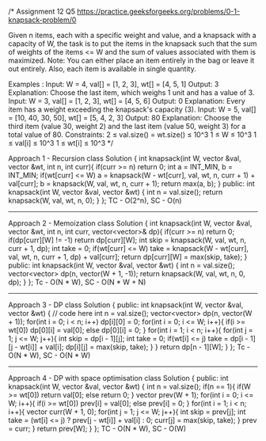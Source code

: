 /*
Assignment 12 Q5
https://practice.geeksforgeeks.org/problems/0-1-knapsack-problem/0

Given n items, each with a specific weight and value, and a knapsack with a capacity of W, the task is to put the items in the knapsack such that the sum of weights of the items <= W and the sum of values associated with them is maximized. 
Note: You can either place an item entirely in the bag or leave it out entirely. Also, each item is available in single quantity.

Examples :
Input: W = 4, val[] = [1, 2, 3], wt[] = [4, 5, 1] 
Output: 3
Explanation: Choose the last item, which weighs 1 unit and has a value of 3.
Input: W = 3, val[] = [1, 2, 3], wt[] = [4, 5, 6] 
Output: 0
Explanation: Every item has a weight exceeding the knapsack's capacity (3).
Input: W = 5, val[] = [10, 40, 30, 50], wt[] = [5, 4, 2, 3] 
Output: 80
Explanation: Choose the third item (value 30, weight 2) and the last item (value 50, weight 3) for a total value of 80.
Constraints:
2 ≤ val.size() = wt.size() ≤ 10^3
1 ≤ W ≤ 10^3
1 ≤ val[i] ≤ 10^3
1 ≤ wt[i] ≤ 10^3
*/

Approach 1 - Recursion
class Solution {
    int knapsack(int W, vector<int> &val, vector<int> &wt, int n, int curr){
        if(curr >= n) return 0;
        int a = INT_MIN, b = INT_MIN;
        if(wt[curr] <= W) a = knapsack(W - wt[curr], val, wt, n, curr + 1) + val[curr];
        b = knapsack(W, val, wt, n, curr + 1);
        return max(a, b);
    }
  public:
    int knapsack(int W, vector<int> &val, vector<int> &wt) {
        int n = val.size();
        return knapsack(W, val, wt, n, 0);
    }
};
TC - O(2^n), SC - O(n)

--------------------------------------------------------------------------------------------------------------------------------------------

Approach 2 - Memoization
class Solution {
    int knapsack(int W, vector<int> &val, vector<int> &wt, int n, int curr, vector<vector<int>>& dp){
        if(curr >= n) return 0;
        if(dp[curr][W] != -1) return dp[curr][W];
        int skip = knapsack(W, val, wt, n, curr + 1, dp);
        int take = 0;
        if(wt[curr] <= W) take = knapsack(W - wt[curr], val, wt, n, curr + 1, dp) + val[curr];
        return dp[curr][W] = max(skip, take);
    }
  public:
    int knapsack(int W, vector<int> &val, vector<int> &wt) {
        int n = val.size();
        vector<vector<int>> dp(n, vector<int>(W + 1, -1));
        return knapsack(W, val, wt, n, 0, dp);
    }
};
Tc - O(N * W), SC - O(N * W + N)

--------------------------------------------------------------------------------------------------------------------------------------------

Approach 3 - DP
class Solution {
  public:
    int knapsack(int W, vector<int> &val, vector<int> &wt) {
        // code here
        int n = val.size();
        vector<vector<int>> dp(n, vector<int>(W + 1));
        for(int i = 0; i < n; i++) dp[i][0] = 0;
        for(int i = 0; i <= W; i++){
            if(i >= wt[0]) dp[0][i] = val[0];
            else dp[0][i] = 0;
        }
        for(int i = 1; i < n; i++){
            for(int j = 1; j <= W; j++){
                int skip = dp[i - 1][j];
                int take = 0;
                if(wt[i] <= j) take = dp[i - 1][j - wt[i]] + val[i];
                dp[i][j] = max(skip, take);
            }
        }
        return dp[n - 1][W];
    }
};
Tc - O(N * W), SC - O(N * W)

--------------------------------------------------------------------------------------------------------------------------------------------

Approach 4 - DP with space optimisation
class Solution {
  public:
    int knapsack(int W, vector<int> &val, vector<int> &wt) {
        int n = val.size();
        if(n == 1){
            if(W >= wt[0]) return val[0];
            else return 0;
        }
        vector<int> prev(W + 1);
        for(int i = 0; i <= W; i++){
            if(i >= wt[0]) prev[i] = val[0];
            else prev[i] = 0;
        }
        for(int i = 1; i < n; i++){
            vector<int> curr(W + 1, 0);
            for(int j = 1; j <= W; j++){
                int skip = prev[j];
                int take = (wt[i] <= j) ? prev[j - wt[i]] + val[i] : 0;
                curr[j] = max(skip, take);
            }
            prev = curr;
        }
        return prev[W];
    }
};
TC - O(N * W), SC - O(W)